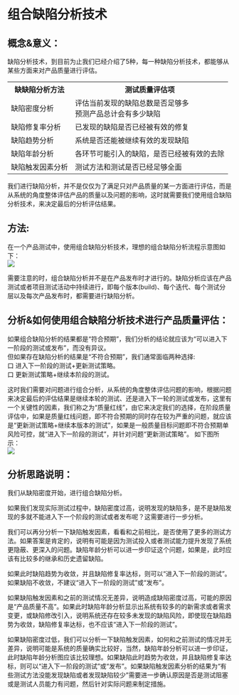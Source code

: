 #  组合缺陷分析技术

## 概念&意义：
缺陷分析技术，到目前为止我们已经介绍了5种，每一种缺陷分析技术，都能够从某些方面来对产品质量进行评估。

<table>
	<tr>
		<th>缺缺陷分析方法</th>
		<th>测试质量评估项</th>
	</tr>
	<tr>
		<td>缺陷密度分析</td>
		<td>评估当前发现的缺陷总数是否足够多</br>预测产品总计会有多少缺陷</td>
	</tr>
	<tr>
		<td>缺陷修复率分析</td>
		<td>已发现的缺陷是否已经被有效的修复</td>
	</tr>
	<tr>
		<td>缺陷趋势分析</td>
		<td>系统是否还能被继续有效的发现缺陷</td>
	</tr>   
	<tr>
		<td>缺陷年龄分析</td>
		<td>各环节可能引入的缺陷，是否已经被有效的去除</td>
	</tr>   
	<tr>
		<td>缺陷触发因素分析</td>
		<td>测试方法和测试是否已经足够全面</td>
	</tr>  		
</table>

我们进行缺陷分析，并不是仅仅为了满足只对产品质量的某一方面进行评估，而是从系统的角度整体评估产品的质量以及问题的影响，这时就需要我们使用组合缺陷分析技术，来决定最后的分析评估结果。

## 方法:
在一个产品测试中，使用组合缺陷分析技术，理想的组合缺陷分析流程示意图如下：   
![](https://shen89s.github.io/resFiles/r2/组合缺陷分析技术.jpg)   

需要注意的时，组合缺陷分析并不是在产品发布时才进行的。缺陷分析应该在产品测试或者项目测试活动中持续进行，即每个版本(build)、每个迭代、每个测试分层以及每次产品发布时，都需要进行缺陷分析。

## 分析&如何使用组合缺陷分析技术进行产品质量评估：

如果组合缺陷分析的结果都是“符合预期”，我们分析的结论就应该为“可以进入下一阶段的测试或发布”，而没有异议。    
但如果存在缺陷分析的结果是“不符合预期”，我们通常面临两种选择:   
口  进入下一阶段的测试+更新测试策略。   
口  更新测试策略+继续本阶段的测试。

这时我们需要对问题进行组合分析，从系统的角度整体评估问题的影响，根据问题来决定最后的评估结果是继续本轮的测试、还是进入下一轮的测试或发布，这里有一个关键性的因素，我们称之为“质量红线”，由它来决定我们的选择，在阶段质量评估中，如果是质量红线问题，即不符合预期的同时存在较为严重的问题，就应该是“更新测试策略+继续本版本的测试”，如果是一般质量目标问题即不符合预期单风险可控，就“进入下一阶段的测试”，并针对问题“更新测试策略”。
如下图所示：   
![](https://shen89s.github.io/resFiles/r2/质量评估结果.jpg)

## 分析思路说明：
我们从缺陷密度开始，进行组合缺陷分析。

如果我们发现实际测试过程中，缺陷密度过高，说明发现的缺陷多，是不是缺陷发现的多就不能进入下一个阶段的测试或者发布呢？这需要进行一步分析。

我们可以再分分析一下缺陷触发因素，看看和之前相比，是否使用了更多的测试方法。如果答案是肯定的，说明有可能是因为测试投入或者测试能力提升发现了系统更隐蔽、更深入的问题。缺陷年龄分析可以进一步印证这个问题，如果是，此时应该有比较多的继承和历史遗留缺陷。

如果此时缺陷趋势为收敛，并且缺陷修复率达标，则可以“进入下一阶段的测试”。如果缺陷不收敛，不建议“进入下一阶段的测试”或“发布”。

如果缺陷触发因素和之前的测试情况无差异，说明造成缺陷密度过高，可能的原因是“产品质量不高”。如果此时缺陷年龄分析显示出系统有较多的的新需求或者需求变更，或缺陷修改引入，说明系统还存在较多未发现的缺陷风险，即使现在缺陷趋势为收敛，缺陷修复率达标，也不应该“进入下一阶段的测试”。

如果缺陷密度过低，我们可以分析一下缺陷触发因素，如何和之前测试的情况并无差异，说明可能是系统的质量确实比较好，当然，缺陷年龄分析可以进一步印证，此时缺陷年龄分析图应该比较理想。如果缺陷此时趋势为收敛，并且缺陷修复率达标，则可以“进入下一阶段的测试”或“发布”。如果缺陷触发因素分析的结果为“有些测试方法没能发现缺陷或者发现缺陷较少”需要进一步确认原因是否是测试阻塞或是测试人员能力有问题，然后针对实际问题来制定措施。





